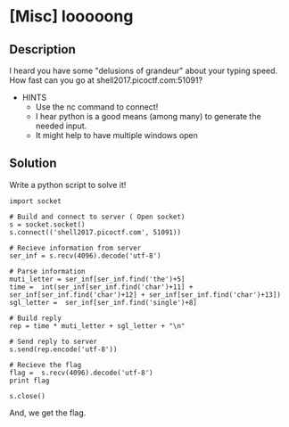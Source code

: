 [Misc] looooong
===

## Description

I heard you have some "delusions of grandeur" about your typing speed. How fast can you go at shell2017.picoctf.com:51091?
* HINTS
	* Use the nc command to connect!
	* I hear python is a good means (among many) to generate the needed input.
	* It might help to have multiple windows open

## Solution

Write a python script to solve it!

``` 
import socket 
 
# Build and connect to server ( Open socket) 
s = socket.socket() 
s.connect(('shell2017.picoctf.com', 51091)) 
 
# Recieve information from server 
ser_inf = s.recv(4096).decode('utf-8') 
 
# Parse information 
muti_letter = ser_inf[ser_inf.find('the')+5] 
time =  int(ser_inf[ser_inf.find('char')+11] + ser_inf[ser_inf.find('char')+12] + ser_inf[ser_inf.find('char')+13]) 
sgl_letter =  ser_inf[ser_inf.find('single')+8] 
 
# Build reply 
rep = time * muti_letter + sgl_letter + "\n" 
 
# Send reply to server 
s.send(rep.encode('utf-8')) 
 
# Recieve the flag 
flag =  s.recv(4096).decode('utf-8') 
print flag 
 
s.close() 
```

And, we get the flag.

